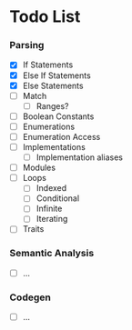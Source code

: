 # Todo List

### Parsing
* [x] If Statements
* [x] Else If Statements
* [x] Else Statements
* [ ] Match
  * [ ] Ranges?
* [ ] Boolean Constants
* [ ] Enumerations
* [ ] Enumeration Access
* [ ] Implementations
  * [ ] Implementation aliases
* [ ] Modules
* [ ] Loops
  * [ ] Indexed
  * [ ] Conditional
  * [ ] Infinite
  * [ ] Iterating
* [ ] Traits

### Semantic Analysis
* [ ] ...

### Codegen
* [ ] ...
